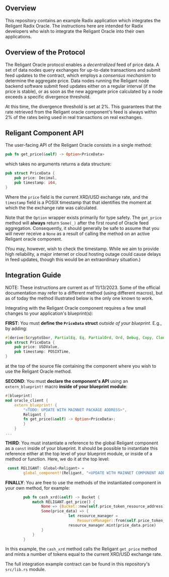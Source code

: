 ## Overview 

This repository contains an example Radix application which integrates the Religant Radix Oracle. The instructions here are intended for Radix developers who wish to integrate the Religant Oracle into their own applications.

## Overview of the Protocol 

The Religant Oracle protocol enables a _decentralized_ feed of price data. A set of data nodes query exchanges for up-to-date transactions and submit feed updates to the contract, which employs a _consensus mechanism_ to determine the aggregate price. Data nodes running the Religant node backend software submit feed updates either on a regular interval (if the price is stable), or as soon as the new aggregate price calculated by a node exceeds a specific divergence threshold. 

At this time, the divergence threshold is set at 2%. This guarantees that the rate retrieved from the Religant oracle component's feed is always within 2% of the rates being used in real transactions on real exchanges. 

## Religant Component API 

The user-facing API of the Religant Oracle consists in a single method: 

``` rust
pub fn get_price(&self) -> Option<PriceData> 
```

which takes no arguments returns a data structure: 

``` rust
pub struct PriceData {
    pub price: Decimal,
    pub timestamp: i64,
}
```

Where the `price` field is the current XRD/USD exchange rate, and the `timestamp` field is a POSIX timestamp that that identifies the moment at which the the exchange rate was calculated. 

Note that the `Option` wrapper exists primarily for type safety. The `get_price` method will __always__ return `Some(_)` after the first round of Oracle feed aggregation. Consequently, it should generally be safe to assume that you will never receive a `None` as a result of calling the method on an active Religant oracle component. 

(You may, however, wish to check the timestamp. While we aim to provide high reliability, a major internet or cloud hosting outage could cause delays in feed updates, though this would be an extraordinary situation.)

## Integration Guide 

NOTE: These instructions are current as of 11/13/2023. Some of the official documentation may refer to a different method (using different macros), but as of today the method illustrated below is the only one known to work. 

Integrating with the Religant Oracle component requires a few small changes to your application's blueprint(s): 

__FIRST__: You must __define the `PriceData` struct__ *outside of your blueprint.* E.g., by adding: 
``` rust 
#[derive(ScryptoSbor, PartialEq, Eq, PartialOrd, Ord, Debug, Copy, Clone)]
pub struct PriceData {
    pub price: USDValue,
    pub timestamp: POSIXTime,
}
```

at the top of the source file containing the component where you wish to use the Religant Oracle method. 


__SECOND__: You must __declare the component's API__ using an `extern_blueprint!` macro __inside of your blueprint module__: 

``` rust
#[blueprint]
mod oracle_client {
    extern_blueprint! {
        "<TODO: UPDATE WITH MAINNET PACKAGE ADDRESS>",
        Religant {
        fn get_price(&self) -> Option<PriceData>;
        }
    }
...
```

__THIRD__: You must instantiate a reference to the global Religant component as a `const` inside of your blueprint. It should be possible to instantiate this reference either at the top level of your blueprint module, or inside of a method or function. Here, we do it at the top level: 

``` rust
 const RELIGANT: Global<Religant> =
        global_component!(Religant, "<UPDATE WITH MAINNET COMPONENT ADDRESS>");
```

__FINALLY__: You are free to use the methods of the instantiated component in your own method, for example: 

``` rust
        pub fn cash_xrd(&self) -> Bucket {
            match RELIGANT.get_price() {
                None => {Bucket::new(self.price_token_resource_address)},
                Some(price_data) => {
                            let resource_manager =
                                ResourceManager::from(self.price_token_resource_address);
                            resource_manager.mint(price_data.price)
                }
            }
        }
```

In this example, the `cash_xrd` method calls the Religant `get_price` method and mints a number of tokens equal to the current XRD/USD exchange rate. 

The full integration example contract can be found in this repository's `src/lib.rs` module.
